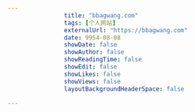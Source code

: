 ---
                title: "bbagwang.com"
                tags: [个人网站]
                externalUrl: "https://bbagwang.com"
                date: 9954-08-08
                showDate: false
                showAuthor: false
                showReadingTime: false
                showEdit: false
                showLikes: false
                showViews: false
                layoutBackgroundHeaderSpace: false
                ---

